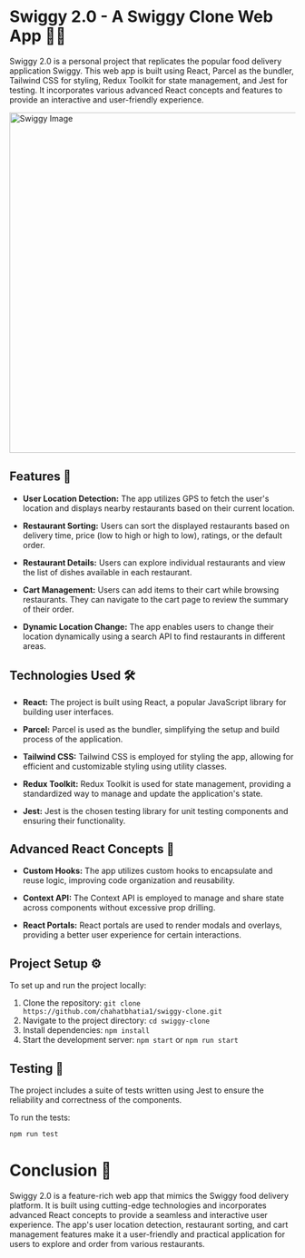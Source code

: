 # Swiggy 2.0 - A Swiggy Clone Web App 🍔🚀

Swiggy 2.0 is a personal project that replicates the popular food delivery application Swiggy. This web app is built using React, Parcel as the bundler, Tailwind CSS for styling, Redux Toolkit for state management, and Jest for testing. It incorporates various advanced React concepts and features to provide an interactive and user-friendly experience.

<img src="https://upload.wikimedia.org/wikipedia/en/1/12/Swiggy_logo.svg" alt="Swiggy Image" width="600">

## Features 🌟

- **User Location Detection:** The app utilizes GPS to fetch the user's location and displays nearby restaurants based on their current location.

- **Restaurant Sorting:** Users can sort the displayed restaurants based on delivery time, price (low to high or high to low), ratings, or the default order.

- **Restaurant Details:** Users can explore individual restaurants and view the list of dishes available in each restaurant.

- **Cart Management:** Users can add items to their cart while browsing restaurants. They can navigate to the cart page to review the summary of their order.

- **Dynamic Location Change:** The app enables users to change their location dynamically using a search API to find restaurants in different areas.

## Technologies Used 🛠️

- **React:** The project is built using React, a popular JavaScript library for building user interfaces.

- **Parcel:** Parcel is used as the bundler, simplifying the setup and build process of the application.

- **Tailwind CSS:** Tailwind CSS is employed for styling the app, allowing for efficient and customizable styling using utility classes.

- **Redux Toolkit:** Redux Toolkit is used for state management, providing a standardized way to manage and update the application's state.

- **Jest:** Jest is the chosen testing library for unit testing components and ensuring their functionality.

## Advanced React Concepts 🚀

- **Custom Hooks:** The app utilizes custom hooks to encapsulate and reuse logic, improving code organization and reusability.

- **Context API:** The Context API is employed to manage and share state across components without excessive prop drilling.

- **React Portals:** React portals are used to render modals and overlays, providing a better user experience for certain interactions.

## Project Setup ⚙️

To set up and run the project locally:

1. Clone the repository: `git clone https://github.com/chahatbhatia1/swiggy-clone.git`
2. Navigate to the project directory: `cd swiggy-clone`
3. Install dependencies: `npm install`
4. Start the development server: `npm start` or `npm run start`

## Testing 🧪

The project includes a suite of tests written using Jest to ensure the reliability and correctness of the components.

To run the tests:

```bash
npm run test
```

# Conclusion 🎉

Swiggy 2.0 is a feature-rich web app that mimics the Swiggy food delivery platform. It is built using cutting-edge technologies and incorporates advanced React concepts to provide a seamless and interactive user experience. The app's user location detection, restaurant sorting, and cart management features make it a user-friendly and practical application for users to explore and order from various restaurants.
